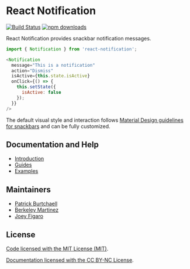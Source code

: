 # React Notification
[![Build Status](https://travis-ci.org/pburtchaell/react-notification.svg)](https://travis-ci.org/pburtchaell/react-notification) [![npm downloads](https://img.shields.io/npm/dm/react-notification.svg?style=flat)](http://badge.fury.io/js/react-notification)

React Notification provides snackbar notification messages.

```js
import { Notification } from 'react-notification';

<Notification
  message="This is a notification"
  action="Dismiss"
  isActive={this.state.isActive}
  onClick={() => {
    this.setState({
      isActive: false
    });
  }}
/>
```

The default visual style and interaction follows [Material Design guidelines for snackbars](http://www.google.com/design/spec/components/snackbars-toasts.html#snackbars-toasts-usage) and can be fully customized.

## Documentation and Help
- [Introduction](/docs/introduction.md)
- [Guides](/docs/guides/)
- [Examples](/examples)

## Maintainers
- [Patrick Burtchaell](http://github.com/pburtchaell)
- [Berkeley Martinez](https://github.com/BerkeleyTrue)
- [Joey Figaro](https://github.com/joeyfigaro)

## License
[Code licensed with the MIT License (MIT)](/LICENSE).

[Documentation licensed with the CC BY-NC License](https://creativecommons.org/licenses/by-nc/4.0/).
